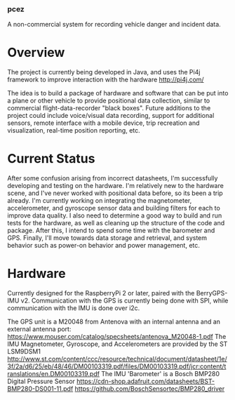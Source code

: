 ### pcez
A non-commercial system for recording vehicle danger and incident data.

# Overview
The project is currently being developed in Java, and uses the Pi4j framework to improve interaction with the hardware http://pi4j.com/

The idea is to build a package of hardware and software that can be put into a plane or other vehicle to provide positional data collection, similar to commercial flight-data-recorder "black boxes". Future additions to the project could include voice/visual data recording, support for additional sensors, remote interface with a mobile device, trip recreation and visualization, real-time position reporting, etc.

# Current Status
After some confusion arising from incorrect datasheets, I'm successfully developing and testing on the hardware. I'm relatively new to the hardware scene, and I've never worked with positional data before, so its been a trip already. I'm currently working on integrating the magnetometer, accelerometer, and gyroscope sensor data and building filters for each to improve data quality. I also need to determine a good way to build and run tests for the hardware, as well as cleaning up the structure of the code and package. After this, I intend to spend some time with the barometer and GPS. Finally, I'll move towards data storage and retrieval, and system behavior such as power-on behavior and power management, etc.

# Hardware
Currently designed for the RaspberryPi 2 or later, paired with the BerryGPS-IMU v2. Communication with the GPS is currently being done with SPI, while communication with the IMU is done over i2c.

The GPS unit is a M20048 from Antenova with an internal antenna and an external antenna port:
https://www.mouser.com/catalog/specsheets/antenova_M20048-1.pdf
The IMU Magnetometer, Gyroscope, and Accelerometers are provided by the ST LSM9DSM1 
http://www.st.com/content/ccc/resource/technical/document/datasheet/1e/3f/2a/d6/25/eb/48/46/DM00103319.pdf/files/DM00103319.pdf/jcr:content/translations/en.DM00103319.pdf
The IMU 'Barometer' is a Bosch BMP280 Digital Pressure Sensor 
https://cdn-shop.adafruit.com/datasheets/BST-BMP280-DS001-11.pdf
https://github.com/BoschSensortec/BMP280_driver




